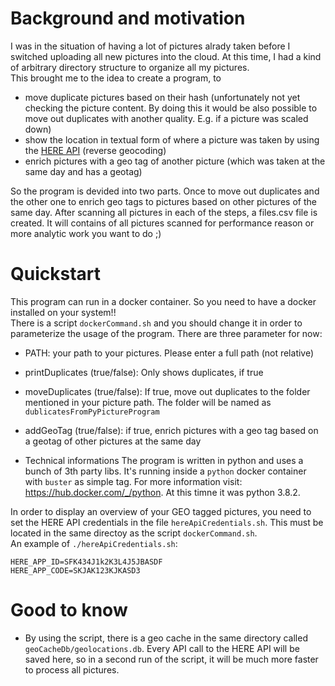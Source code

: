 # Background and motivation
I was in the situation of having a lot of pictures alrady taken before I switched uploading all new pictures into the cloud. At this time, I had a kind of arbitrary directory structure to organize all my pictures.  
This brought me to the idea to create a program, to 
* move duplicate pictures based on their hash (unfortunately not yet checking the picture content. By doing this it would be also possible to move out duplicates with another quality. E.g. if a picture was scaled down)
* show the location in textual form of where a picture was taken by using the [HERE API](https://developer.here.com/) (reverse geocoding)
* enrich pictures with a geo tag of another picture (which was taken at the same day and has a geotag)

So the program is devided into two parts. Once to move out duplicates and the other one to enrich geo tags to pictures based on other pictures of the same day.
After scanning all pictures in each of the steps, a files.csv file is created. It will contains of all pictures scanned for performance reason or more analytic work you want to do ;)

# Quickstart
This program can run in a docker container. So you need to have a docker installed on your system!!  
There is a script `dockerCommand.sh` and you should change it in order to parameterize the usage of the program. There are three parameter for now:  
* PATH: your path to your pictures. Please enter a full path (not relative)
* printDuplicates (true/false): Only shows duplicates, if true
* moveDuplicates (true/false): If true, move out duplicates to the folder mentioned in your picture path. The folder will be named as `dublicatesFromPyPictureProgram` 
* addGeoTag (true/false): if true, enrich pictures with a geo tag based on a geotag of other pictures at the same day

* Technical informations
The program is written in python and uses a bunch of 3th party libs. It's running inside a `python` docker container with `buster` as simple tag. For more information visit: https://hub.docker.com/_/python. At this timne it was python 3.8.2.


In order to display an overview of your GEO tagged pictures, you need to set the HERE API credentials in the file `hereApiCredentials.sh`. This must be located in the same directoy as the script `dockerCommand.sh`.  
An example of `./hereApiCredentials.sh`:  
```
HERE_APP_ID=SFK434J1k2K3L4J5JBASDF
HERE_APP_CODE=SKJAK123KJKASD3
```

# Good to know
* By using the script, there is a geo cache in the same directory called `geoCacheDb/geolocations.db`. Every API call to the HERE API will be saved here, so in a second run of the script, it will be much more faster to process all pictures.
